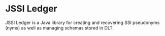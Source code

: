 # JSSI Ledger

JSSI Ledger is a Java library for creating and recovering SSI pseudonyms (nyms) as well as managing schemas stored in DLT.
